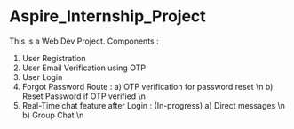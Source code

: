 # Aspire_Internship_Project
This is a Web Dev Project.
Components : 
1) User Registration 
2) User Email Verification using OTP 
3) User Login
4) Forgot Password Route :
   a) OTP verification for password reset \n
   b) Reset Password if OTP verified \n
5) Real-Time chat feature after Login : (In-progress)
   a) Direct messages \n
   b) Group Chat  \n
   

